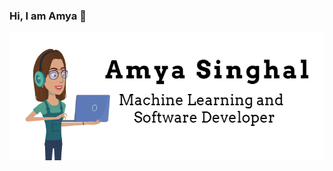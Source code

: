 ### Hi, I am Amya 👋


<div align = "center">
  <img align="center" src= "https://github.com/amya-singhal/amya-singhal/blob/main/Capture.PNG" />
 </div>
 <div align = "center"> 
</div>

<!--
**amya-singhal/amya-singhal** is a ✨ _special_ ✨ repository because its `README.md` (this file) appears on your GitHub profile.

Here are some ideas to get you started:

- 🔭 I’m currently working on ...
- 🌱 I’m currently learning ...
- 👯 I’m looking to collaborate on ...
- 🤔 I’m looking for help with ...
- 💬 Ask me about ...
- 📫 How to reach me: ...
- 😄 Pronouns: ...
- ⚡ Fun fact: ...
-->
